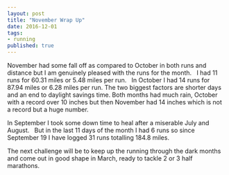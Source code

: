 ```yaml
---  
layout: post  
title: "November Wrap Up"  
date: 2016-12-01 
tags:  
- running  
published: true  
---  
```

November had some fall off as compared to October in both runs and distance but I am genuinely pleased with the runs for the month.  &nbsp; I  had 11 runs for 60.31 miles or 5.48 miles per run. &nbsp; In October I had 14 runs for 87.94 miles or 6.28 miles per run.  The two biggest factors are shorter days and an end to daylight savings time.  Both months had much rain, October with a record over 10 inches but then November had 14 inches which is not a record but a huge number. 
 
In September I took some down time to heal after a miserable July and August. &nbsp; But in the last 11 days of the month I had 6 runs so since September 19 I have logged 31 runs totalling 184.8 miles. 
 
The next challenge will be to keep up the running through the dark months and come out in good shape in March, ready to tackle 2 or 3 half marathons.  
